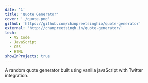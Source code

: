 ```yaml
---
date: '1'
title: 'Quote Generator'
cover: './quote.png'
github: 'https://github.com/chanpreetsinghio/quote-generator'
external: 'http://chanpreetsingh.in/quote-generator/'
tech:
  - VS Code
  - JavaScript
  - CSS
  - HTML
showInProjects: true
---
```


A random quote generator built using vanilla javaScript with Twitter integration.

